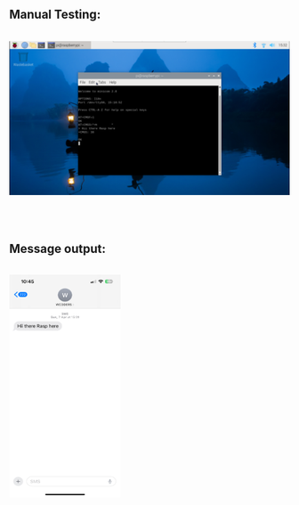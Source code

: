 ## Manual Testing: 
  <div>
  <br> <!-- Number is hidden due to privacy concerns. -->
  <img src= "https://github.com/srikxcipher/Surakshit_1.0/blob/770b567653f28f0ea6a383c5d0e5658bc83bb8bc/Assets/IMG_1275.PNG">
</div>
<br>
<br>
<br>

## Message output: 
<div>
  <br>
 <img src="https://github.com/srikxcipher/Surakshit_1.0/blob/a169bcb4606e6f6f80ab4c7d02f9fab51ad49005/Assets/IMG_1293.PNG" alt="SOS_msg_demo" width="200" height="400">
</div>
